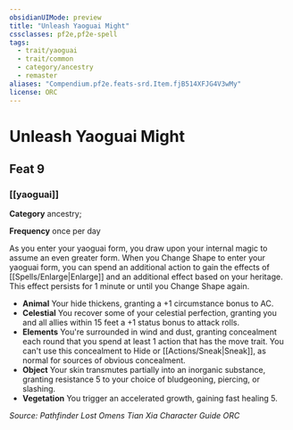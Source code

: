 ```yaml
---
obsidianUIMode: preview
title: "Unleash Yaoguai Might"
cssclasses: pf2e,pf2e-spell
tags:
  - trait/yaoguai
  - trait/common
  - category/ancestry
  - remaster
aliases: "Compendium.pf2e.feats-srd.Item.fjB514XFJG4V3wMy"
license: ORC
---
```

# Unleash Yaoguai Might
## Feat 9
### [[yaoguai]]

**Category** ancestry; 




**Frequency** once per day

As you enter your yaoguai form, you draw upon your internal magic to assume an even greater form. When you Change Shape to enter your yaoguai form, you can spend an additional action to gain the effects of [[Spells/Enlarge|Enlarge]] and an additional effect based on your heritage. This effect persists for 1 minute or until you Change Shape again.

*   **Animal** Your hide thickens, granting a +1 circumstance bonus to AC.
*   **Celestial** You recover some of your celestial perfection, granting you and all allies within 15 feet a +1 status bonus to attack rolls.
*   **Elements** You're surrounded in wind and dust, granting concealment each round that you spend at least 1 action that has the move trait. You can't use this concealment to Hide or [[Actions/Sneak|Sneak]], as normal for sources of obvious concealment.
*   **Object** Your skin transmutes partially into an inorganic substance, granting resistance 5 to your choice of bludgeoning, piercing, or slashing.
*   **Vegetation** You trigger an accelerated growth, gaining fast healing 5.

*Source: Pathfinder Lost Omens Tian Xia Character Guide*
*ORC*
